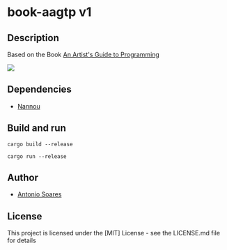 # book-aagtp v1

## Description

Based on the Book [An Artist's Guide to Programming](https://nostarch.com/artists-guide-programming)


![](sketch013b.jpg)

## Dependencies

* [Nannou](https://github.com/nannou-org/nannou)


## Build and run

```
cargo build --release

cargo run --release
```
## Author

* [Antonio Soares](https://github.com/ccie18473)

## License

This project is licensed under the [MIT] License - see the LICENSE.md file for details
